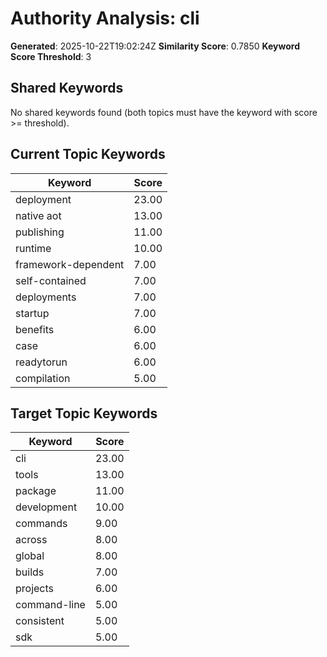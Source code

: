 # Authority Analysis: cli

**Generated**: 2025-10-22T19:02:24Z
**Similarity Score**: 0.7850
**Keyword Score Threshold**: 3

## Shared Keywords

No shared keywords found (both topics must have the keyword with score >= threshold).

## Current Topic Keywords

| Keyword | Score |
|---------|-------|
| deployment | 23.00 |
| native aot | 13.00 |
| publishing | 11.00 |
| runtime | 10.00 |
| framework-dependent | 7.00 |
| self-contained | 7.00 |
| deployments | 7.00 |
| startup | 7.00 |
| benefits | 6.00 |
| case | 6.00 |
| readytorun | 6.00 |
| compilation | 5.00 |

## Target Topic Keywords

| Keyword | Score |
|---------|-------|
| cli | 23.00 |
| tools | 13.00 |
| package | 11.00 |
| development | 10.00 |
| commands | 9.00 |
| across | 8.00 |
| global | 8.00 |
| builds | 7.00 |
| projects | 6.00 |
| command-line | 5.00 |
| consistent | 5.00 |
| sdk | 5.00 |

